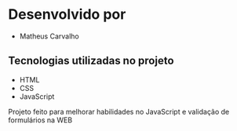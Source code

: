 # Desenvolvido por
* Matheus Carvalho

## Tecnologias utilizadas no projeto
* HTML
* CSS
* JavaScript



Projeto feito para melhorar habilidades no JavaScript e validação de formulários na WEB

